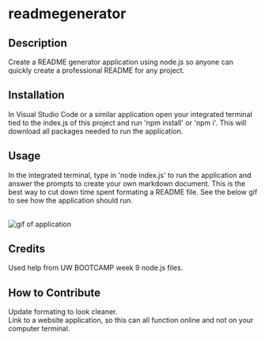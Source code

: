 # readmegenerator

## Description

Create a README generator application using node.js so anyone can quickly create a professional README for any project.

## Installation

In Visual Studio Code or a similar application open your integrated terminal tied to the index.js of this project and run 'npm install' or 'npm i'. This will download all packages needed to run the application.

## Usage

In the integrated terminal, type in 'node index.js' to run the application and answer the prompts to create your own markdown document. This is the best way to cut down time spent formating a README file. See the below gif to see how the application should run.
<br>
<br>

![gif of application](./readmegenerator.gif)

## Credits

Used help from UW BOOTCAMP week 9 node.js files.

## How to Contribute

Update formating to look cleaner. <br>
Link to a website application, so this can all function online and not on your computer terminal.
